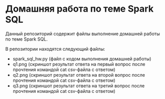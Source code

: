 # Домашняя работа по теме Spark SQL

Данный репозиторий содержит файлы выполнение домашней работы по теме Spark SQL.

В репозитории находятся следующий файлы:

- spark_sql_hw.py (файл с кодом выполнения домашней работы)
- q1.png (скриншот результат ответа на первый вопрос после прочтения командой cat csv-файла с ответом)
- q2.png (скриншот результат ответа на второй вопрос после прочтения командой cat csv-файла с ответом)
- q3.png (скриншот результат ответа на третий вопрос после прочтения командой cat csv-файла с ответом)
